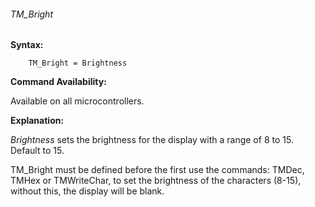 <div class="section">

<div class="titlepage">

<div>

<div>

###### <span id="tm_bright_2"></span>TM\_Bright

</div>

</div>

</div>

<span class="strong">**Syntax:**</span>

``` screen
    TM_Bright = Brightness
```

<span class="strong">**Command Availability:**</span>

Available on all microcontrollers.

<span class="strong">**Explanation:**</span>

<span class="emphasis">*Brightness*</span> sets the brightness for the
display with a range of 8 to 15.   Default to 15.  

TM\_Bright must be defined before the first use the commands: TMDec,
TMHex or TMWriteChar, to set the brightness of the characters (8-15),
without this, the display will be blank.

  
  
  
  

</div>
